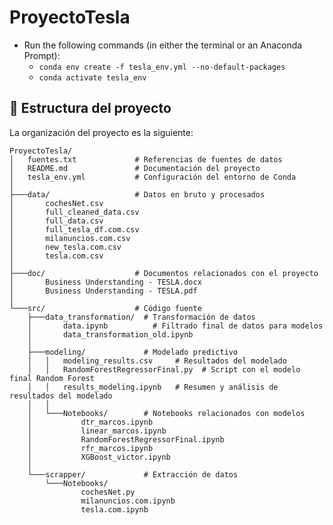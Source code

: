 # ProyectoTesla

- Run the following commands (in either the terminal or an Anaconda Prompt):
  - `conda env create -f tesla_env.yml --no-default-packages`
  - `conda activate tesla_env`



## 📂 Estructura del proyecto

La organización del proyecto es la siguiente:

```plaintext
ProyectoTesla/
│   fuentes.txt             # Referencias de fuentes de datos
│   README.md               # Documentación del proyecto
│   tesla_env.yml           # Configuración del entorno de Conda
│
├───data/                   # Datos en bruto y procesados
│       cochesNet.csv
│       full_cleaned_data.csv
│       full_data.csv
│       full_tesla_df.com.csv
│       milanuncios.com.csv
│       new_tesla.com.csv
│       tesla.com.csv
│
├───doc/                    # Documentos relacionados con el proyecto
│       Business Understanding - TESLA.docx
│       Business Understanding - TESLA.pdf
│
└───src/                    # Código fuente
    ├───data_transformation/  # Transformación de datos
    │       data.ipynb          # Filtrado final de datos para modelos
    │       data_transformation_old.ipynb
    │
    ├───modeling/             # Modelado predictivo
    │   │   modeling_results.csv     # Resultados del modelado
    │   │   RandomForestRegressorFinal.py  # Script con el modelo final Random Forest
    │   │   results_modeling.ipynb   # Resumen y análisis de resultados del modelado
    │   │
    │   └───Notebooks/        # Notebooks relacionados con modelos
    │           dtr_marcos.ipynb
    │           linear_marcos.ipynb
    │           RandomForestRegressorFinal.ipynb
    │           rfr_marcos.ipynb
    │           XGBoost_victor.ipynb
    │
    └───scrapper/             # Extracción de datos
        └───Notebooks/
                cochesNet.py
                milanuncios.com.ipynb
                tesla.com.ipynb
```